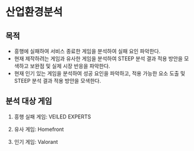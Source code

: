 # 산업환경분석

## 목적
- 흥행에 실패하여 서비스 종료한 게임을 분석하여 실패 요인 파악한다.
- 현재 제작하려는 게임과 유사한 게임을 분석하여 STEEP 분석 결과 적용 방안을 모색하고 보완점 및 실제 시장 반응을 파악한다.
- 현재 인기 있는 게임을 분석하여 성공 요인을 파악하고, 적용 가능한 요소 도출 및 STEEP 분석 결과 적용 방안을 모색한다.

## 분석 대상 게임

1. 흥행 실패 게임: VEILED EXPERTS


2. 유사 게임: Homefront


3. 인기 게임: Valorant